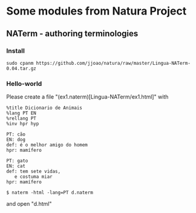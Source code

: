 # Some modules from Natura Project


## NATerm - authoring terminologies

### Install

```
sudo cpanm https://github.com/jjoao/natura/raw/master/Lingua-NATerm-0.04.tar.gz
```

### Hello-world

Please create a file "(ex1.naterm)[Lingua-NATerm/ex1.html]" with
```
%title Dicionario de Animais
%lang PT EN
%rellang PT
%inv hpr hyp

PT: cão
EN: dog
def: é o melhor amigo do homem
hpr: mamífero

PT: gato
EN: cat
def: tem sete vidas,
   e costuma miar
hpr: mamífero

```

```
$ naterm -html -lang=PT d.naterm
```

and open "d.html"

